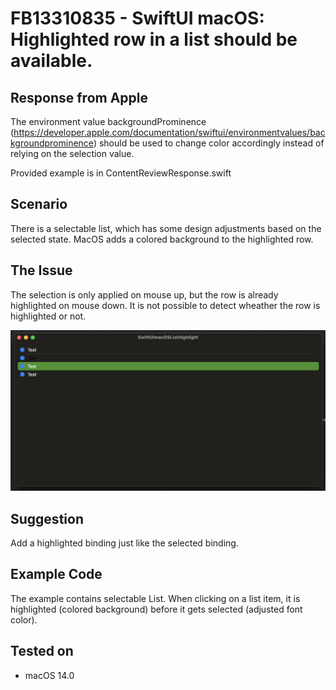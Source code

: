 #  FB13310835 - SwiftUI macOS: Highlighted row in a list should be available.


## Response from Apple

The environment value backgroundProminence (https://developer.apple.com/documentation/swiftui/environmentvalues/backgroundprominence) should be used to change color accordingly instead of relying on the selection value. 

Provided example is in ContentReviewResponse.swift

## Scenario

There is a selectable list, which has some design adjustments based on the selected state.
MacOS adds a colored background to the highlighted row.


## The Issue

The selection is only applied on mouse up, but the row is already highlighted on mouse down.
It is not possible to detect wheather the row is highlighted or not.

![screenshot](./screenshot.png)


## Suggestion

Add a highlighted binding just like the selected binding.


## Example Code

The example contains selectable List. When clicking on a list item, it is highlighted (colored background) before it gets selected (adjusted font color). 


## Tested on 

- macOS  14.0
